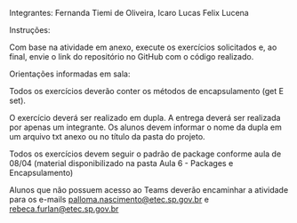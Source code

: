 Integrantes: Fernanda Tiemi de Oliveira, Icaro Lucas Felix Lucena

Instruções:

Com base na atividade em anexo, execute os exercícios solicitados e, ao final, envie o link do repositório no GitHub com o código realizado.

Orientações informadas em sala: 

Todos os exercícios deverão conter os métodos de encapsulamento (get E set).

O exercício deverá ser realizado em dupla. A entrega deverá ser realizada por apenas um integrante. Os alunos devem informar o nome da dupla em um arquivo txt anexo ou no título da pasta do projeto.

Todos os exercícios devem seguir o padrão de package conforme aula de 08/04 (material disponibilizado na pasta Aula 6 - Packages e Encapsulamento)

Alunos que não possuem acesso ao Teams deverão encaminhar a atividade para os e-mails palloma.nascimento@etec.sp.gov.br e rebeca.furlan@etec.sp.gov.br